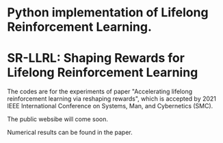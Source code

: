 # Python implementation of Lifelong Reinforcement Learning. 
# SR-LLRL: Shaping Rewards for Lifelong Reinforcement Learning
The codes are for the experiments of paper "Accelerating lifelong reinforcement learning via reshaping rewards", which is accepted by 2021 IEEE International Conference on Systems, Man, and Cybernetics (SMC). 

The public websibe will come soon.

Numerical results can be found in the paper.